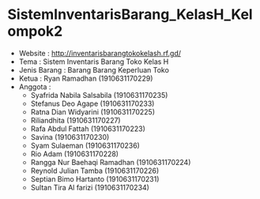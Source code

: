 # SistemInventarisBarang_KelasH_Kelompok2

* Website : http://inventarisbarangtokokelash.rf.gd/
* Tema : Sistem Inventaris Barang Toko Kelas H
* Jenis Barang : Barang Barang Keperluan Toko
* Ketua : Ryan Ramadhan (1910631170229)
* Anggota :
  -  Syafrida Nabila Salsabila (1910631170235)
  -  Stefanus Deo Agape (1910631170233)
  -  Ratna Dian Widyarini (1910631170225)
  -  Riliandhita (1910631170227)
  -  Rafa Abdul Fattah (1910631170223)
  -  Savina (1910631170230)
  -  Syam Sulaeman (1910631170236)
  -  Rio Adam (1910631170228)
  -  Rangga Nur Baehaqi Ramadhan (1910631170224)
  -  Reynold Julian Tamba (1910631170226)
  -  Septian Bimo Hartanto (1910631170231)
  -  Sultan Tira Al farizi (1910631170234)


